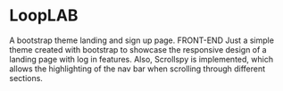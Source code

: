 # LoopLAB
A bootstrap theme landing and sign up page. FRONT-END
Just a simple theme created with bootstrap to showcase the responsive
design of a landing page with log in features. Also, Scrollspy is implemented,
which allows the highlighting of the nav bar when scrolling through different sections.
